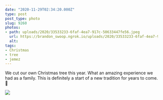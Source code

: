 ```yaml
---
date: "2020-11-29T02:34:20.000Z"
type: post 
post_type: photo
slug: 9260
photos: 
- path: uploads/2020/33533233-6faf-4ea7-917c-50633447fe56.jpeg
  url: https://brandon_swoop.ngrok.io/uploads/2020/33533233-6faf-4ea7-917c-50633447fe56.jpeg
  alt: 
tags: 
- Christmas
- tree
- jemez
---
```

We cut our own Christmas tree this year. What an amazing experience we had as a family. This is definitely a start of a new tradition for years to come. 🎄


![](/uploads/2020/33533233-6faf-4ea7-917c-50633447fe56.jpeg)
